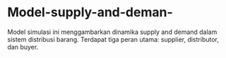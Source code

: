 # Model-supply-and-deman-
Model simulasi ini menggambarkan dinamika supply and demand dalam sistem distribusi barang. Terdapat tiga peran utama: supplier, distributor, dan buyer.
